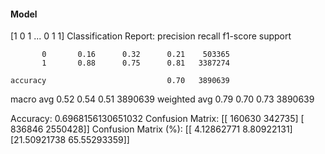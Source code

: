 #### Model
[1 0 1 ... 0 1 1]
Classification Report:
              precision    recall  f1-score   support

           0       0.16      0.32      0.21    503365
           1       0.88      0.75      0.81   3387274

    accuracy                           0.70   3890639
   macro avg       0.52      0.54      0.51   3890639
weighted avg       0.79      0.70      0.73   3890639

Accuracy: 0.6968156130651032
Confusion Matrix:
[[ 160630  342735]
 [ 836846 2550428]]
Confusion Matrix (%):
[[ 4.12862771  8.80922131]
 [21.50921738 65.55293359]]
